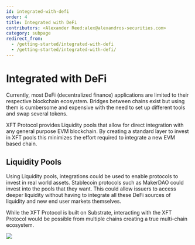 ```yaml
---
id: integrated-with-defi
order: 4
title: Integrated with DeFi
contributors: <Alexander Reed:alex@alexandros-securities.com>
category: subpage
redirect_from:
  - /getting-started/integrated-with-defi
  - /getting-started/integrated-with-defi/
---
```


# Integrated with DeFi

Currently, most DeFi (decentralized finance) applications are limited to their respective blockchain ecosystem. Bridges between chains exist but using them is cumbersome and expensive with the need to set up different tools and swap several tokens.

XFT Protocol provides Liquidity pools that allow for direct integration with any general purpose EVM blockchain. By creating a standard layer to invest in XFT pools this minimizes the effort required to integrate a new EVM based chain.

## Liquidity Pools

Using Liquidity pools, integrations could be used to enable protocols to invest in real world assets. Stablecoin protocols such as MakerDAO could invest into the pools that they want. This could allow issuers to access deeper liquidity without having to integrate all these DeFi sources of liquidity and new end user markets themselves.

While the XFT Protocol is built on Substrate, interacting with the XFT Protocol would be possible from multiple chains creating a true multi-chain ecosystem.

![](./images/ecosystem.png#width=70%;)
